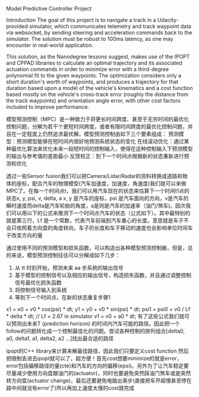 Model Predictive Controller Project

Introduction
 	The goal of this project is to navigate a track in a Udacity-provided simulator, which communicates telemetry and track waypoint data via websocket, by sending steering and acceleration commands back to the simulator. The solution must be robust to 100ms latency, as one may encounter in real-world application.

This solution, as the Nanodegree lessons suggest, makes use of the IPOPT and CPPAD libraries to calculate an optimal trajectory and its associated actuation commands in order to minimize error with a third-degree polynomial fit to the given waypoints. The optimization considers only a short duration's worth of waypoints, and produces a trajectory for that duration based upon a model of the vehicle's kinematics and a cost function based mostly on the vehicle's cross-track error (roughly the distance from the track waypoints) and orientation angle error, with other cost factors included to improve performance.

模型预测控制（MPC）是一种致力于将更长时间跨度、甚至于无穷时间的最优化控制问题，分解为若干个更短时间跨度，或者有限时间跨度的最优化控制问题，并且在一定程度上仍然追求最优解。模型预测控制由如下三个要素组成：
	预测模型：预测模型能够在短时间内很好地预测系统状态的变化
	在线滚动优化：通过某种最优化算法来优化未来一段短时间的控制输入，使得在这种控制输入下预测模型的输出与参考值的差距最小
	反馈校正：到下一个时间点根据新的状态重新进行预测和优化

透过一些Sensor fusion我们可以把Camera/Lidar/Radar的资料转换成道路和物体的座标，配合汽车的物理模型(汽车加速度，加速度，角速度)我们就可以来做MPC了。在每一个时间点t，我们可以用汽车现在的状态来估算下一个时间t1点的状态x, y, psi, v, delta, a
x, y 是汽车的座标，psi 是汽车面向的方向，v是汽车的瞬时速度而delta是汽车轮胎的角度，a是则是汽车的加速率（油门/煞车)。因次我们可以用以下的公式来推测下一个时间点汽车的状态（公式如下）。其中最特别的就是第三行，Lf 是一个常数，代表汽车前端到汽车重心的长度。意思就是车子不会只依照着方向盘的角度转向，车子的长度和车子移动的速度也会影响单位时间车子改变方向的量

通过使用不同的预测模型和损失函数，可以构造出各种模型预测控制器，但是，总的来说，模型预测控制往往可以分解成如下几步： 
1. 从 tt 时刻开始，预测未来 aa 步系统的输出信号 
2. 基于模型的控制信号以及相应的输出信号，构造损失函数，并且通过调整控制信号最优化损失函数 
3. 将控制信号输入到系统 
4. 等到下一个时间点，在新的状态重复步骤1

x1 = x0 + v0 * cos(psi) * dt; 
y1 = y0 + v0 * sin(psi) * dt; 
psi1 = psi0 + v0 / Lf * delta * dt; // Lf = 2.67 in simulator 
v1 = v0 + a0 * dt;
有了这些公式我们就可以预测出未来T (prediction horizo​​n) 的时间内汽车可能的路径。因此把一个follow的问题转化成一个控制最佳化的问题。尝试各种控制的排列组合[delta0, a0, delta1, a1, delta2, a2 …]找出最合适的路径

ipopt的C++ library来计算来解最佳路径，因此我们只要定义cost function 然后把限制丢进去ipopt就可以了，超方便！首先cost想要minimize的就是error，error包括偏移路径的量(cte)和汽车的方向的偏移(epsi)。另外为了让汽车稳定要尽量减少使用方向盘跟油门的(actuator)，同时也要避免突然踩油门煞车或是突然转方向盘(actuator change)，最后还要避免电脑出奥步(直接把车开超慢甚至停在路中间就没有error了)所以再加上速度太慢的cost就完成
